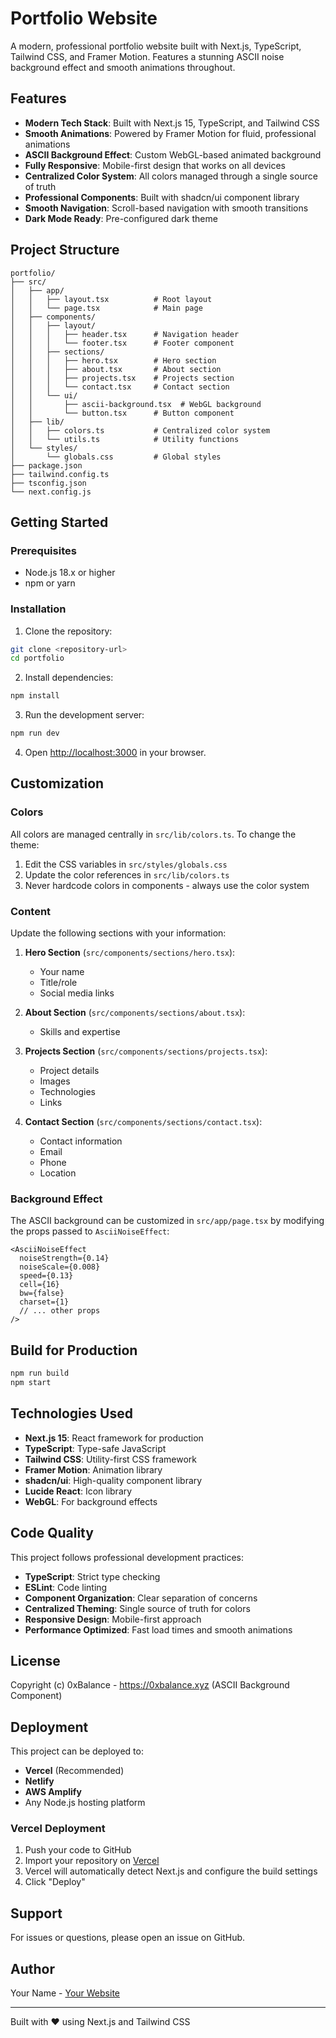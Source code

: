 # Portfolio Website

A modern, professional portfolio website built with Next.js, TypeScript, Tailwind CSS, and Framer Motion. Features a stunning ASCII noise background effect and smooth animations throughout.

## Features

- **Modern Tech Stack**: Built with Next.js 15, TypeScript, and Tailwind CSS
- **Smooth Animations**: Powered by Framer Motion for fluid, professional animations
- **ASCII Background Effect**: Custom WebGL-based animated background
- **Fully Responsive**: Mobile-first design that works on all devices
- **Centralized Color System**: All colors managed through a single source of truth
- **Professional Components**: Built with shadcn/ui component library
- **Smooth Navigation**: Scroll-based navigation with smooth transitions
- **Dark Mode Ready**: Pre-configured dark theme

## Project Structure

```
portfolio/
├── src/
│   ├── app/
│   │   ├── layout.tsx          # Root layout
│   │   └── page.tsx            # Main page
│   ├── components/
│   │   ├── layout/
│   │   │   ├── header.tsx      # Navigation header
│   │   │   └── footer.tsx      # Footer component
│   │   ├── sections/
│   │   │   ├── hero.tsx        # Hero section
│   │   │   ├── about.tsx       # About section
│   │   │   ├── projects.tsx    # Projects section
│   │   │   └── contact.tsx     # Contact section
│   │   └── ui/
│   │       ├── ascii-background.tsx  # WebGL background
│   │       └── button.tsx      # Button component
│   ├── lib/
│   │   ├── colors.ts           # Centralized color system
│   │   └── utils.ts            # Utility functions
│   └── styles/
│       └── globals.css         # Global styles
├── package.json
├── tailwind.config.ts
├── tsconfig.json
└── next.config.js
```

## Getting Started

### Prerequisites

- Node.js 18.x or higher
- npm or yarn

### Installation

1. Clone the repository:
```bash
git clone <repository-url>
cd portfolio
```

2. Install dependencies:
```bash
npm install
```

3. Run the development server:
```bash
npm run dev
```

4. Open [http://localhost:3000](http://localhost:3000) in your browser.

## Customization

### Colors

All colors are managed centrally in `src/lib/colors.ts`. To change the theme:

1. Edit the CSS variables in `src/styles/globals.css`
2. Update the color references in `src/lib/colors.ts`
3. Never hardcode colors in components - always use the color system

### Content

Update the following sections with your information:

1. **Hero Section** (`src/components/sections/hero.tsx`):
   - Your name
   - Title/role
   - Social media links

2. **About Section** (`src/components/sections/about.tsx`):
   - Skills and expertise

3. **Projects Section** (`src/components/sections/projects.tsx`):
   - Project details
   - Images
   - Technologies
   - Links

4. **Contact Section** (`src/components/sections/contact.tsx`):
   - Contact information
   - Email
   - Phone
   - Location

### Background Effect

The ASCII background can be customized in `src/app/page.tsx` by modifying the props passed to `AsciiNoiseEffect`:

```tsx
<AsciiNoiseEffect
  noiseStrength={0.14}
  noiseScale={0.008}
  speed={0.13}
  cell={16}
  bw={false}
  charset={1}
  // ... other props
/>
```

## Build for Production

```bash
npm run build
npm start
```

## Technologies Used

- **Next.js 15**: React framework for production
- **TypeScript**: Type-safe JavaScript
- **Tailwind CSS**: Utility-first CSS framework
- **Framer Motion**: Animation library
- **shadcn/ui**: High-quality component library
- **Lucide React**: Icon library
- **WebGL**: For background effects

## Code Quality

This project follows professional development practices:

- **TypeScript**: Strict type checking
- **ESLint**: Code linting
- **Component Organization**: Clear separation of concerns
- **Centralized Theming**: Single source of truth for colors
- **Responsive Design**: Mobile-first approach
- **Performance Optimized**: Fast load times and smooth animations

## License

Copyright (c) 0xBalance - https://0xbalance.xyz (ASCII Background Component)

## Deployment

This project can be deployed to:

- **Vercel** (Recommended)
- **Netlify**
- **AWS Amplify**
- Any Node.js hosting platform

### Vercel Deployment

1. Push your code to GitHub
2. Import your repository on [Vercel](https://vercel.com)
3. Vercel will automatically detect Next.js and configure the build settings
4. Click "Deploy"

## Support

For issues or questions, please open an issue on GitHub.

## Author

Your Name - [Your Website](https://yourwebsite.com)

---

Built with ❤️ using Next.js and Tailwind CSS
